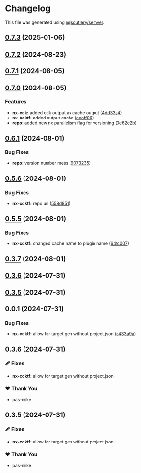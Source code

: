 # Changelog

This file was generated using [@jscutlery/semver](https://github.com/jscutlery/semver).

## [0.7.3](https://github.com/plastic-ant/packages/compare/nx-cdktf@0.7.2...nx-cdktf@0.7.3) (2025-01-06)

## [0.7.2](https://github.com/plastic-ant/packages/compare/nx-cdktf@0.7.1...nx-cdktf@0.7.2) (2024-08-23)

## [0.7.1](https://github.com/plastic-ant/packages/compare/nx-cdktf@0.7.0...nx-cdktf@0.7.1) (2024-08-05)

## [0.7.0](https://github.com/plastic-ant/packages/compare/nx-cdktf@0.6.1...nx-cdktf@0.7.0) (2024-08-05)


### Features

* **nx-cdk:** added cdk output as cache output ([4dd33a4](https://github.com/plastic-ant/packages/commit/4dd33a474ddc83ed17c189973a239b5660769e57))
* **nx-cdktf:** added output cache ([eeaff06](https://github.com/plastic-ant/packages/commit/eeaff06c5dba1a6d05780a8b6e8df4485aa01bb6))
* **repo:** added new nx parallelism flag for versioning ([0e62c2b](https://github.com/plastic-ant/packages/commit/0e62c2b707c848e29575d375347db7c76dc331b9))

## [0.6.1](https://github.com/plastic-ant/packages/compare/nx-cdktf@0.6.0...nx-cdktf@0.6.1) (2024-08-01)


### Bug Fixes

* **repo:** version number mess ([9073235](https://github.com/plastic-ant/packages/commit/9073235aed6b2508f424eca65e62167495d63fbd))

## [0.5.6](https://github.com/plastic-ant/packages/compare/nx-cdktf@0.5.5...nx-cdktf@0.5.6) (2024-08-01)


### Bug Fixes

* **nx-cdktf:** repo url ([558d851](https://github.com/plastic-ant/packages/commit/558d8517f710826fad945bf367fdb67be65c8f3f))

## [0.5.5](https://github.com/plastic-ant/packages/compare/nx-cdktf@0.5.4...nx-cdktf@0.5.5) (2024-08-01)


### Bug Fixes

* **nx-cdktf:** changed cache name to plugin name ([64fc007](https://github.com/plastic-ant/packages/commit/64fc007feff847faa93ade0116fdc7ac5e89b810))

## [0.3.7](https://github.com/plastic-ant/nx-cdktf/compare/nx-cdktf@0.3.6...nx-cdktf@0.3.7) (2024-08-01)

## [0.3.6](https://github.com/plastic-ant/nx-cdktf/compare/nx-cdktf@0.3.5...nx-cdktf@0.3.6) (2024-07-31)

## [0.3.5](https://github.com/plastic-ant/nx-cdktf/compare/nx-cdktf@0.3.4...nx-cdktf@0.3.5) (2024-07-31)

## 0.0.1 (2024-07-31)


### Bug Fixes

* **nx-cdktf:** allow for target gen without project.json ([e433a9a](https://github.com/plastic-ant/nx-cdktf/commit/e433a9a66d1821799648c7b26d0ec5232cac83b7))

## 0.3.6 (2024-07-31)


### 🩹 Fixes

- **nx-cdktf:** allow for target gen without project.json


### ❤️  Thank You

- pas-mike

## 0.3.5 (2024-07-31)


### 🩹 Fixes

- **nx-cdktf:** allow for target gen without project.json


### ❤️  Thank You

- pas-mike